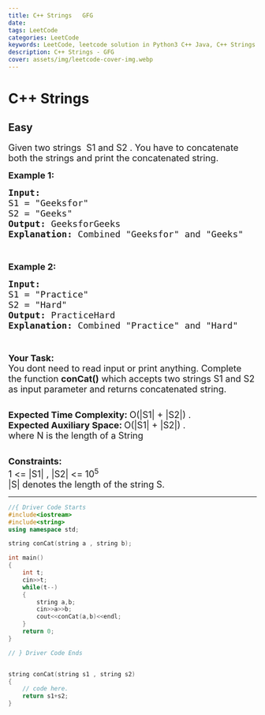 ```yaml
---
title: C++ Strings   GFG
date:
tags: LeetCode
categories: LeetCode
keywords: LeetCode, leetcode solution in Python3 C++ Java, C++ Strings - GFG solution
description: C++ Strings - GFG
cover: assets/img/leetcode-cover-img.webp
---
```



# C++ Strings
## Easy
<div class="problems_problem_content__Xm_eO"><p><span style="font-size:18px">Given two strings&nbsp; S1 and S2 .&nbsp;You have to concatenate both the strings and print the concatenated string.</span></p>

<p><span style="font-size:18px"><strong>Example 1:</strong></span></p>

<pre><span style="font-size:18px"><strong>Input:</strong>
S1 = "Geeksfor"
S2 = "Geeks"
<strong>Output:</strong> GeeksforGeeks
<strong>Explanation: </strong>Combined "Geeksfor" and "Geeks"</span></pre>

<p>&nbsp;</p>

<p><span style="font-size:18px"><strong>Example 2:</strong></span></p>

<pre><span style="font-size:18px"><strong>Input:</strong>
S1 = "Practice"
S2 = "Hard"
<strong>Output:</strong> PracticeHard
<strong>Explanation: </strong>Combined "Practice" and "Hard"</span></pre>

<p>&nbsp;</p>

<p><span style="font-size:18px"><strong>Your Task: &nbsp;</strong><br>
You dont need to read input or print anything. Complete the function <strong>conCat()</strong>&nbsp;which accepts two strings S1 and S2 as input parameter and returns concatenated string.</span></p>

<p><br>
<span style="font-size:18px"><strong>Expected Time Complexity: </strong>O(|S1| + |S2|) .<br>
<strong>Expected Auxiliary Space: </strong>O(|S1| + |S2|) .<br>
where N is the length of a&nbsp;String</span></p>

<p><br>
<span style="font-size:18px"><strong>Constraints:</strong><br>
1 &lt;= |S1| , |S2|&nbsp;&lt;= 10<sup>5</sup></span><br>
<span style="font-size:18px">|S| denotes the length of the string S.</span></p>
</div>

---




```cpp
//{ Driver Code Starts
#include<iostream>
#include<string>
using namespace std;

string conCat(string a , string b);

int main()
{
    int t;
    cin>>t;
    while(t--)
    {
        string a,b;
        cin>>a>>b;
        cout<<conCat(a,b)<<endl;
    }
    return 0;
}

// } Driver Code Ends


string conCat(string s1 , string s2)
{
    // code here.
    return s1+s2;
}

```
